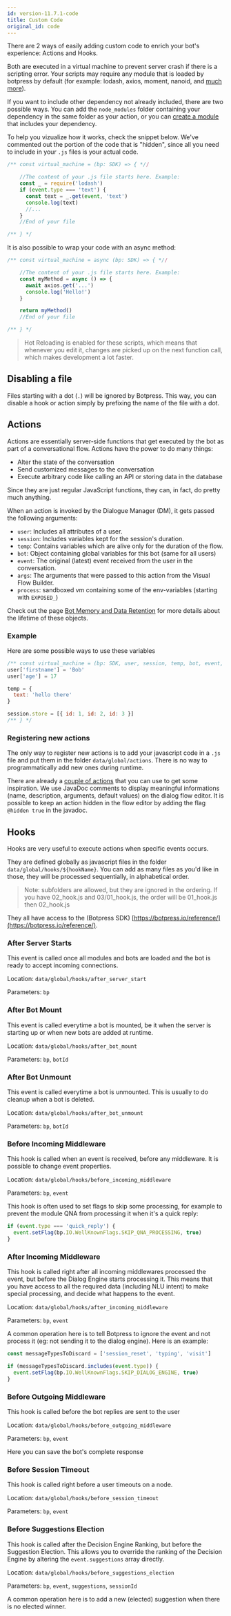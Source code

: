 ```yaml
---
id: version-11.7.1-code
title: Custom Code
original_id: code
---
```


There are 2 ways of easily adding custom code to enrich your bot's experience: Actions and Hooks.

Both are executed in a virtual machine to prevent server crash if there is a scripting error. Your scripts may require any module that is loaded by botpress by default (for example: lodash, axios, moment, nanoid, and [much more](https://github.com/botpress/botpress/blob/master/package.json)).

If you want to include other dependency not already included, there are two possible ways. You can add the `node_modules` folder containing your dependency in the same folder as your action, or you can [create a module](/docs/create-module) that includes your dependency.

To help you vizualize how it works, check the snippet below. We've commented out the portion of the code that is "hidden", since all you need to include in your `.js` files is your actual code.

```js
/** const virtual_machine = (bp: SDK) => { *//

    //The content of your .js file starts here. Example:
    const _ = require('lodash')
    if (event.type === 'text') {
      const text = _.get(event, 'text')
      console.log(text)
      //...
    }
    //End of your file

/** } */
```

It is also possible to wrap your code with an async method:

```js
/** const virtual_machine = async (bp: SDK) => { *//

    //The content of your .js file starts here. Example:
    const myMethod = async () => {
      await axios.get('...')
      console.log('Hello!')
    }

    return myMethod()
    //End of your file

/** } */
```

> Hot Reloading is enabled for these scripts, which means that whenever you edit it, changes are picked up on the next function call, which makes development a lot faster.

## Disabling a file

Files starting with a dot (`.`) will be ignored by Botpress. This way, you can disable a hook or action simply by prefixing the name of the file with a dot.

## Actions

Actions are essentially server-side functions that get executed by the bot as part of a conversational flow. Actions have the power to do many things:

- Alter the state of the conversation
- Send customized messages to the conversation
- Execute arbitrary code like calling an API or storing data in the database

Since they are just regular JavaScript functions, they can, in fact, do pretty much anything.

When an action is invoked by the Dialogue Manager (DM), it gets passed the following arguments:

- `user`: Includes all attributes of a user.
- `session`: Includes variables kept for the session's duration.
- `temp`: Contains variables which are alive only for the duration of the flow.
- `bot`: Object containing global variables for this bot (same for all users)
- `event`: The original (latest) event received from the user in the conversation.
- `args`: The arguments that were passed to this action from the Visual Flow Builder.
- `process`: sandboxed vm containing some of the env-variables (starting with `EXPOSED_`)

Check out the page [Bot Memory and Data Retention](memory) for more details about the lifetime of these objects.

### Example

Here are some possible ways to use these variables

```js
/** const virtual_machine = (bp: SDK, user, session, temp, bot, event, args) => { */
user['firstname'] = 'Bob'
user['age'] = 17

temp = {
  text: 'hello there'
}

session.store = [{ id: 1, id: 2, id: 3 }]
/** } */
```

### Registering new actions

The only way to register new actions is to add your javascript code in a `.js` file and put them in the folder `data/global/actions`. There is no way to programmatically add new ones during runtime.

There are already a [couple of actions](https://github.com/botpress/botpress/tree/master/modules/builtin/src/actions) that you can use to get some inspiration. We use JavaDoc comments to display meaningful informations (name, description, arguments, default values) on the dialog flow editor. It is possible to keep an action hidden in the flow editor by adding the flag `@hidden true` in the javadoc.

## Hooks

Hooks are very useful to execute actions when specific events occurs.

They are defined globally as javascript files in the folder `data/global/hooks/${hookName}`. You can add as many files as you'd like in those, they will be processed sequentially, in alphabetical order.

> Note: subfolders are allowed, but they are ignored in the ordering. If you have 02_hook.js and 03/01_hook.js, the order will be 01_hook.js then 02_hook.js

They all have access to the (Botpress SDK) [https://botpress.io/reference/](https://botpress.io/reference/).

### After Server Starts

This event is called once all modules and bots are loaded and the bot is ready to accept incoming connections.

Location: `data/global/hooks/after_server_start`

Parameters: `bp`

### After Bot Mount

This event is called everytime a bot is mounted, be it when the server is starting up or when new bots are added at runtime.

Location: `data/global/hooks/after_bot_mount`

Parameters: `bp`, `botId`

### After Bot Unmount

This event is called everytime a bot is unmounted. This is usually to do cleanup when a bot is deleted.

Location: `data/global/hooks/after_bot_unmount`

Parameters: `bp`, `botId`

### Before Incoming Middleware

This hook is called when an event is received, before any middleware. It is possible to change event properties.

Location: `data/global/hooks/before_incoming_middleware`

Parameters: `bp`, `event`

This hook is often used to set flags to skip some processing, for example to prevent the module QNA from processing it when it's a quick reply:

```js
if (event.type === 'quick_reply') {
  event.setFlag(bp.IO.WellKnownFlags.SKIP_QNA_PROCESSING, true)
}
```

### After Incoming Middleware

This hook is called right after all incoming middlewares processed the event, but before the Dialog Engine starts processing it. This means that you have access to all the required data (including NLU intent) to make special processing, and decide what happens to the event.

Location: `data/global/hooks/after_incoming_middleware`

Parameters: `bp`, `event`

A common operation here is to tell Botpress to ignore the event and not process it (eg: not sending it to the dialog engine).
Here is an example:

```js
const messageTypesToDiscard = ['session_reset', 'typing', 'visit']

if (messageTypesToDiscard.includes(event.type)) {
  event.setFlag(bp.IO.WellKnownFlags.SKIP_DIALOG_ENGINE, true)
}
```

### Before Outgoing Middleware

This hook is called before the bot replies are sent to the user

Location: `data/global/hooks/before_outgoing_middleware`

Parameters: `bp`, `event`

Here you can save the bot's complete response

### Before Session Timeout

This hook is called right before a user timeouts on a node.

Location: `data/global/hooks/before_session_timeout`

Parameters: `bp`, `event`

### Before Suggestions Election

This hook is called after the Decision Engine Ranking, but before the Suggestion Election. This allows you to override the ranking of the Decision Engine by altering the `event.suggestions` array directly.

Location: `data/global/hooks/before_suggestions_election`

Parameters: `bp`, `event`, `suggestions`, `sessionId`

A common operation here is to add a new (elected) suggestion when there is no elected winner.
